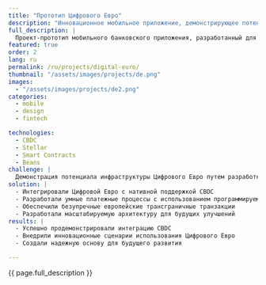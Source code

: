 ```yaml
---
title: "Прототип Цифрового Евро"
description: "Инновационное мобильное приложение, демонстрирующее потенциал инфраструктуры Цифрового Евро"
full_description: |
  Проект-прототип мобильного банковского приложения, разработанный для демонстрации инновационных возможностей инфраструктуры Цифрового Евро. Проект сфокусирован на создании масштабируемой архитектуры, безупречных трансграничных транзакциях и функциях программируемых денег при соблюдении нормативных требований.
featured: true
order: 2
lang: ru
permalink: /ru/projects/digital-euro/
thumbnail: "/assets/images/projects/de.png"
images:
  - "/assets/images/projects/de2.png"
categories:
  - mobile
  - design
  - fintech

technologies:
  - CBDC
  - Stellar
  - Smart Contracts
  - Beans
challenge: |
  Демонстрация потенциала инфраструктуры Цифрового Евро путем разработки мобильного приложения с такими функциями, как программируемые деньги, безупречные европейские трансграничные транзакции и встроенное соответствие протоколам AML/KYC, при сохранении масштабируемости для будущего расширения.
solution: |
  - Интегрировали Цифровой Евро с нативной поддержкой CBDC
  - Разработали умные платежные процессы с использованием программируемых денег
  - Обеспечили безупречные европейские трансграничные транзакции
  - Разработали масштабируемую архитектуру для будущих улучшений
results: |
  - Успешно продемонстрировали интеграцию CBDC
  - Внедрили инновационные сценарии использования Цифрового Евро
  - Создали надежную основу для будущего развития

---
```


{{ page.full_description }}